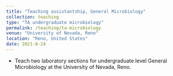 ```yaml
---
title: "Teaching assistantship, General Microbiology"
collection: teaching
type: "TA undergraduate microbiology"
permalink: /teaching/ta-microbiology
venue: "University of Nevada, Reno"
location: "Reno, United States"
date: 2021-8-24
---
```


* Teach two laboratory sections for undergraduate level General Microbiology at the University of Nevada, Reno.